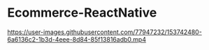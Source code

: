 # Ecommerce-ReactNative
https://user-images.githubusercontent.com/77947232/153742480-6a6136c2-1b3d-4eee-8d84-85f13816adb0.mp4
